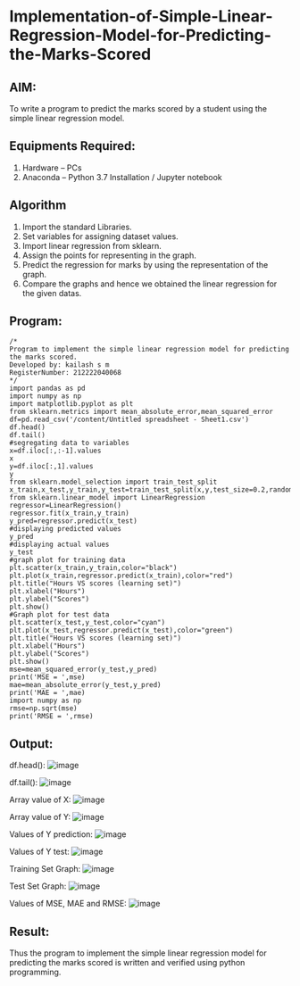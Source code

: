 # Implementation-of-Simple-Linear-Regression-Model-for-Predicting-the-Marks-Scored

## AIM:
To write a program to predict the marks scored by a student using the simple linear regression model.

## Equipments Required:
1. Hardware – PCs
2. Anaconda – Python 3.7 Installation / Jupyter notebook

## Algorithm
1. Import the standard Libraries.
2. Set variables for assigning dataset values.
3. Import linear regression from sklearn.
4. Assign the points for representing in the graph.
5. Predict the regression for marks by using the representation of the graph.
6. Compare the graphs and hence we obtained the linear regression for the
given datas. 

## Program:
```
/*
Program to implement the simple linear regression model for predicting the marks scored.
Developed by: kailash s m  
RegisterNumber: 212222040068 
*/
import pandas as pd
import numpy as np
import matplotlib.pyplot as plt
from sklearn.metrics import mean_absolute_error,mean_squared_error
df=pd.read_csv('/content/Untitled spreadsheet - Sheet1.csv')
df.head()
df.tail()
#segregating data to variables
x=df.iloc[:,:-1].values
x
y=df.iloc[:,1].values
y
from sklearn.model_selection import train_test_split
x_train,x_test,y_train,y_test=train_test_split(x,y,test_size=0.2,random_state=0)
from sklearn.linear_model import LinearRegression
regressor=LinearRegression()
regressor.fit(x_train,y_train)
y_pred=regressor.predict(x_test)
#displaying predicted values
y_pred
#displaying actual values
y_test
#graph plot for training data
plt.scatter(x_train,y_train,color="black")
plt.plot(x_train,regressor.predict(x_train),color="red")
plt.title("Hours VS scores (learning set)")
plt.xlabel("Hours")
plt.ylabel("Scores")
plt.show()
#Graph plot for test data
plt.scatter(x_test,y_test,color="cyan")
plt.plot(x_test,regressor.predict(x_test),color="green")
plt.title("Hours VS scores (learning set)")
plt.xlabel("Hours")
plt.ylabel("Scores")
plt.show()
mse=mean_squared_error(y_test,y_pred)
print('MSE = ',mse)
mae=mean_absolute_error(y_test,y_pred)
print('MAE = ',mae)
import numpy as np
rmse=np.sqrt(mse)
print('RMSE = ',rmse)
```

## Output:
df.head():
 ![image](https://github.com/kailashmuthukumaran/Implementation-of-Simple-Linear-Regression-Model-for-Predicting-the-Marks-Scored/assets/123893976/34a5d955-db1e-4c15-9cf7-c33dffc4cdb8)

df.tail():
![image](https://github.com/kailashmuthukumaran/Implementation-of-Simple-Linear-Regression-Model-for-Predicting-the-Marks-Scored/assets/123893976/3217d8f6-e32f-4f04-b312-a9921df58d31)


Array value of X:
![image](https://github.com/kailashmuthukumaran/Implementation-of-Simple-Linear-Regression-Model-for-Predicting-the-Marks-Scored/assets/123893976/f2cc20ae-3374-453c-804d-671621aca509)

Array value of Y:
![image](https://github.com/kailashmuthukumaran/Implementation-of-Simple-Linear-Regression-Model-for-Predicting-the-Marks-Scored/assets/123893976/a9e79f64-fd91-4dc0-bdd1-a387a04598e7)

Values of Y prediction:
![image](https://github.com/kailashmuthukumaran/Implementation-of-Simple-Linear-Regression-Model-for-Predicting-the-Marks-Scored/assets/123893976/a7cbb95d-8a74-47fd-8745-1e2d1b1ac035)

Values of Y test:
![image](https://github.com/kailashmuthukumaran/Implementation-of-Simple-Linear-Regression-Model-for-Predicting-the-Marks-Scored/assets/123893976/229fcef4-b7f4-4aed-9dca-280fc5e2fea4)

Training Set Graph:
![image](https://github.com/kailashmuthukumaran/Implementation-of-Simple-Linear-Regression-Model-for-Predicting-the-Marks-Scored/assets/123893976/5544f494-cda6-4b98-96ed-e64b8c4d2169)


Test Set Graph:
![image](https://github.com/kailashmuthukumaran/Implementation-of-Simple-Linear-Regression-Model-for-Predicting-the-Marks-Scored/assets/123893976/59a9a47e-c8c3-4f20-9642-00b715284f48)

Values of MSE, MAE and RMSE:
![image](https://github.com/kailashmuthukumaran/Implementation-of-Simple-Linear-Regression-Model-for-Predicting-the-Marks-Scored/assets/123893976/5a248a40-719f-4bb2-b7cc-c89234353321)





## Result:
Thus the program to implement the simple linear regression model for predicting the marks scored is written and verified using python programming.
